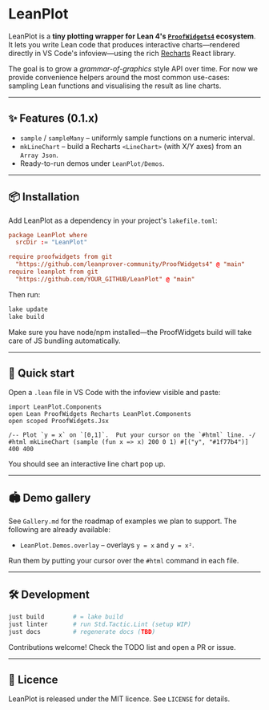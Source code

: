 # LeanPlot

LeanPlot is a **tiny plotting wrapper for Lean 4's [`ProofWidgets4`](https://github.com/leanprover-community/ProofWidgets4) ecosystem**.  It lets you write Lean code that produces interactive charts—rendered directly in VS Code's infoview—using the rich [Recharts](https://recharts.org) React library.

The goal is to grow a _grammar-of-graphics_ style API over time.  For now we provide convenience helpers around the most common use-cases: sampling Lean functions and visualising the result as line charts.

---

## ✨ Features (0.1.x)

* `sample` / `sampleMany` – uniformly sample functions on a numeric interval.
* `mkLineChart` – build a Recharts `<LineChart>` (with X/Y axes) from an `Array Json`.
* Ready-to-run demos under `LeanPlot/Demos`.

---

## 📦 Installation

Add LeanPlot as a dependency in your project's `lakefile.toml`:

```toml
package LeanPlot where
  srcDir := "LeanPlot"

require proofwidgets from git
  "https://github.com/leanprover-community/ProofWidgets4" @ "main"
require leanplot from git
  "https://github.com/YOUR_GITHUB/LeanPlot" @ "main"
```

Then run:

```bash
lake update
lake build
```

Make sure you have node/npm installed—the ProofWidgets build will take care of JS bundling automatically.

---

## 🚀 Quick start

Open a `.lean` file in VS Code with the infoview visible and paste:

```lean
import LeanPlot.Components
open Lean ProofWidgets Recharts LeanPlot.Components
open scoped ProofWidgets.Jsx

/-- Plot `y = x` on `[0,1]`.  Put your cursor on the `#html` line. -/
#html mkLineChart (sample (fun x => x) 200 0 1) #[("y", "#1f77b4")] 400 400
```

You should see an interactive line chart pop up.

---

## 🏟 Demo gallery

See `Gallery.md` for the roadmap of examples we plan to support.  The following are already available:

* `LeanPlot.Demos.overlay` – overlays `y = x` and `y = x²`.

Run them by putting your cursor over the `#html` command in each file.

---

## 🛠 Development

```bash
just build        # = lake build
just linter       # run Std.Tactic.Lint (setup WIP)
just docs         # regenerate docs (TBD)
```

Contributions welcome!  Check the TODO list and open a PR or issue.

---

## 📄 Licence

LeanPlot is released under the MIT licence.  See `LICENSE` for details.